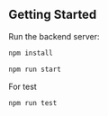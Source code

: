 ## Getting Started

Run the backend server:

```bash
npm install
```

```bash
npm run start
```

For test
```bash
npm run test
```
